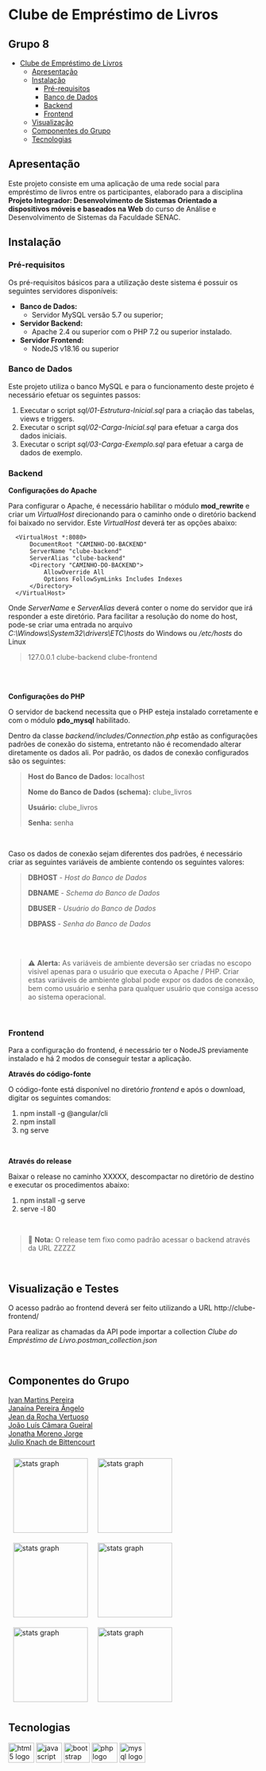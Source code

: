 # **Clube de Empréstimo de Livros**

## **Grupo 8**

- [Clube de Empréstimo de Livros](#clube-de-empr-stimo-de-livros)
  * [Apresentação](#apresenta--o)
  * [Instalação](#instala--o)
    + [Pré-requisitos](#pr--requisitos)
    + [Banco de Dados](#banco-de-dados)
    + [Backend](#backend)
    + [Frontend](#frontend)
  * [Visualização](#visualiza--o)
  * [Componentes do Grupo](#componentes-do-grupo)
  * [Tecnologias](#tecnologias)

## **Apresentação**

Este projeto consiste em uma aplicação de uma rede social para empréstimo de livros entre os participantes, elaborado para a disciplina **Projeto Integrador: Desenvolvimento de Sistemas Orientado a dispositivos móveis e baseados na Web** do curso de Análise e Desenvolvimento de Sistemas da Faculdade SENAC.

## **Instalação**

### **Pré-requisitos**
Os pré-requisitos básicos para a utilização deste sistema é possuir os seguintes servidores disponíveis:
- **Banco de Dados:** 
  - Servidor MySQL versão 5.7 ou superior;
- **Servidor Backend:** 
  - Apache 2.4 ou superior com o PHP 7.2 ou superior instalado.
- **Servidor Frontend:**
  - NodeJS v18.16 ou superior

### **Banco de Dados**
Este projeto utiliza o banco MySQL e para o funcionamento deste projeto é necessário efetuar os seguintes passos:

1. Executar o script *sql/01-Estrutura-Inicial.sql* para a criação das tabelas, views e triggers.
2. Executar o script *sql/02-Carga-Inicial.sql* para efetuar a carga dos dados iniciais.
3. Executar o script *sql/03-Carga-Exemplo.sql* para efetuar a carga de dados de exemplo.


### **Backend**

**Configurações do Apache**

Para configurar o Apache, é necessário habilitar o módulo **mod_rewrite** e criar um *VirtualHost* direcionando para o caminho onde o diretório backend foi baixado no servidor. Este *VirtualHost* deverá ter as opções abaixo:

```
  <VirtualHost *:8080>
      DocumentRoot "CAMINHO-DO-BACKEND"
      ServerName "clube-backend"
      ServerAlias "clube-backend"
      <Directory "CAMINHO-DO-BACKEND">
          AllowOverride All
          Options FollowSymLinks Includes Indexes 
      </Directory>
  </VirtualHost>
```
Onde *ServerName* e *ServerAlias* deverá conter o nome do servidor que irá responder a este diretório. Para facilitar a resolução do nome do host, pode-se criar uma entrada no arquivo *C:\Windows\System32\drivers\ETC\hosts* do Windows ou */etc/hosts* do Linux

> 127.0.0.1	clube-backend clube-frontend

<br/>
<br/>

**Configurações do PHP**

O servidor de backend necessita que o PHP esteja instalado corretamente e com o módulo **pdo_mysql** habilitado.

Dentro da classe *backend/includes/Connection.php* estão as configurações padrões de conexão do sistema, entretanto não é recomendado alterar diretamente os dados ali. Por padrão, os dados de conexão configurados são os seguintes:

>**Host do Banco de Dados:** localhost
>
>**Nome do Banco de Dados (schema):** clube_livros
>
>**Usuário:** clube_livros
>
>**Senha:** senha

<br/>

Caso os dados de conexão sejam diferentes dos padrões, é necessário criar as seguintes variáveis de ambiente contendo os seguintes valores:

>**DBHOST** - *Host do Banco de Dados*
>
>**DBNAME** - *Schema do Banco de Dados*
>
>**DBUSER** - *Usuário do Banco de Dados*
>
>**DBPASS** - *Senha do Banco de Dados*

<br/>
<br/>

> :warning: **Alerta:**  As variáveis de ambiente deversão ser criadas no escopo visivel apenas para o usuário que executa o Apache / PHP. Criar estas variáveis de ambiente global pode expor os dados de conexão, bem como usuário e senha para qualquer usuário que consiga acesso ao sistema operacional.

<br/>

### **Frontend**
Para a configuração do frontend, é necessário ter o NodeJS previamente instalado e há 2 modos de conseguir testar a aplicação. 

**Através do código-fonte**

O código-fonte está disponível no diretório *frontend* e após o download, digitar os seguintes comandos:
1. npm install -g @angular/cli
2. npm install
3. ng serve

<br/>

**Através do release**

Baixar o release no caminho XXXXX, descompactar no diretório de destino e executar os procedimentos abaixo:
1. npm install -g serve
3. serve -l 80

<br/>

> :memo: **Nota:**  O release tem fixo como padrão acessar o backend através da URL ZZZZZ

<br/>

## **Visualização e Testes**
O acesso padrão ao frontend deverá ser feito utilizando a URL http://clube-frontend/

Para realizar as chamadas da API pode importar a collection *Clube do Empréstimo de Livro.postman_collection.json*

<br/>

## **Componentes do Grupo**

[Ivan Martins Pereira](https://github.com/vodikus)   
[Janaína Pereira Ângelo](https://github.com/jainiss)   
[Jean da Rocha Vertuoso](https://github.com/Jean-Vertuoso)   
[João Luís Câmara Gueiral](https://github.com/joaogueiral)   
[Jonatha Moreno Jorge](https://github.com/jonathamoreno)   
[Julio Knach de Bittencourt](https://github.com/juliokn)   

<div align="left">
  <img src="https://github-readme-stats.vercel.app/api?username=vodikus&hide_title=false&hide_rank=false&show_icons=true&include_all_commits=true&count_private=true&disable_animations=false&theme=vue&locale=pt-br&hide_border=true&order=1" height="150" alt="stats graph"  style="float: left; padding: 10px;" />
  
  <img src="https://github-readme-stats.vercel.app/api?username=jainiss&hide_title=false&hide_rank=false&show_icons=true&include_all_commits=true&count_private=true&disable_animations=false&theme=vue&locale=pt-br&hide_border=true&order=1" height="150" alt="stats graph"   style="float: left; padding: 10px;" />
  
  <img src="https://github-readme-stats.vercel.app/api?username=Jean-Vertuoso&hide_title=false&hide_rank=false&show_icons=true&include_all_commits=true&count_private=true&disable_animations=false&theme=vue&locale=pt-br&hide_border=true&order=1" height="150" alt="stats graph"    style="float: left; padding: 10px;" />
  
  <img src="https://github-readme-stats.vercel.app/api?username=joaogueiral&hide_title=false&hide_rank=false&show_icons=true&include_all_commits=true&count_private=true&disable_animations=false&theme=vue&locale=pt-br&hide_border=true&order=1" height="150" alt="stats graph"   style="float: left; padding: 10px;" />
  
  <img src="https://github-readme-stats.vercel.app/api?username=jonathamoreno&hide_title=false&hide_rank=false&show_icons=true&include_all_commits=true&count_private=true&disable_animations=false&theme=vue&locale=pt-br&hide_border=true&order=1" height="150" alt="stats graph"   style="float: left; padding: 10px;" />
  
  <img src="https://github-readme-stats.vercel.app/api?username=juliokn&hide_title=false&hide_rank=false&show_icons=true&include_all_commits=true&count_private=true&disable_animations=false&theme=vue&locale=pt-br&hide_border=true&order=1" height="150" alt="stats graph"   style="float: left; padding: 10px;" />

</div>
<div style="clear: both;"></div>

## **Tecnologias**

<div align="left">
  <img src="https://cdn.jsdelivr.net/gh/devicons/devicon/icons/html5/html5-original.svg" height="40" width="52" alt="html5 logo"  />
  <img src="https://cdn.jsdelivr.net/gh/devicons/devicon/icons/javascript/javascript-original.svg" height="40" width="52" alt="javascript logo"  />
  <img src="https://cdn.jsdelivr.net/gh/devicons/devicon/icons/bootstrap/bootstrap-original.svg" height="40" width="52" alt="bootstrap logo"  />
  <img src="https://cdn.jsdelivr.net/gh/devicons/devicon/icons/php/php-original.svg" height="40" width="52" alt="php logo"  />
  <img src="https://cdn.jsdelivr.net/gh/devicons/devicon/icons/mysql/mysql-original.svg" height="40" width="52" alt="mysql logo"  />
</div>

